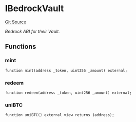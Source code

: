 # IBedrockVault
[Git Source](https://github.com/bob-collective/bob/blob/master/src/gateway/strategy/BedrockStrategy.sol)

*Bedrock ABI for their Vault.*


## Functions
### mint


```solidity
function mint(address _token, uint256 _amount) external;
```

### redeem


```solidity
function redeem(address _token, uint256 _amount) external;
```

### uniBTC


```solidity
function uniBTC() external view returns (address);
```

